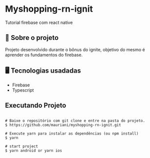 # Myshopping-rn-ignit
Tutorial firebase com react native

## 🚀 Sobre o projeto

Projeto desenvolvido durante o bônus do ignite, objetivo do mesmo é aprender os fundamentos do firebase.

## 🖥️ Tecnologias usadadas

- Firebase
- Typescript

## Executando Projeto

```

# Baixe o repositório com git clone e entre na pasta do projeto.
$ https://github.com/mauriani/myshopping-rn-ignit.git

# Execute yarn para instalar as dependências (ou npm install)
$ yarn

# start project
$ yarn android or yarn ios
```
